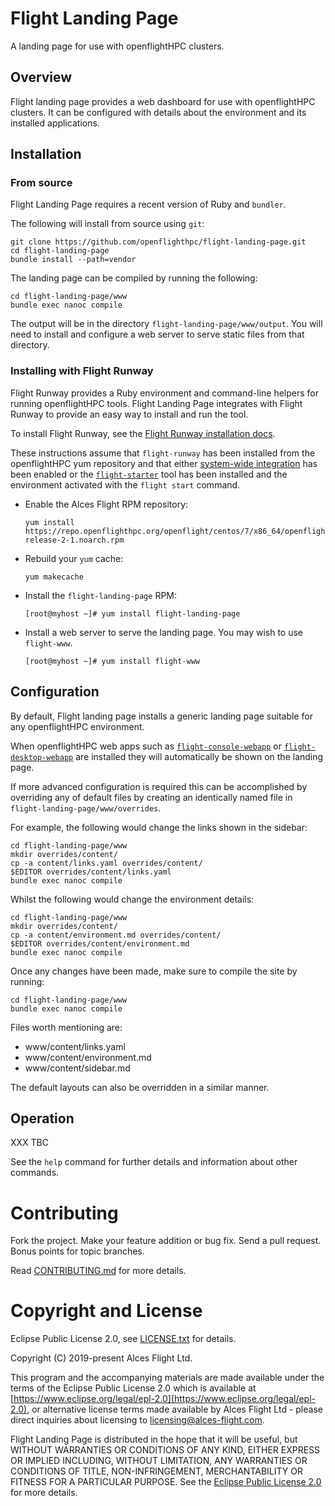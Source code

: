 # Flight Landing Page

A landing page for use with openflightHPC clusters.

## Overview

Flight landing page provides a web dashboard for use with openflightHPC
clusters.  It can be configured with details about the environment and its
installed applications.

## Installation

### From source

Flight Landing Page requires a recent version of Ruby and `bundler`.

The following will install from source using `git`:

```
git clone https://github.com/openflighthpc/flight-landing-page.git
cd flight-landing-page
bundle install --path=vendor
```

The landing page can be compiled by running the following:

```
cd flight-landing-page/www
bundle exec nanoc compile
```

The output will be in the directory `flight-landing-page/www/output`.  You
will need to install and configure a web server to serve static files from
that directory.

### Installing with Flight Runway

Flight Runway provides a Ruby environment and command-line helpers for
running openflightHPC tools.  Flight Landing Page integrates with Flight
Runway to provide an easy way to install and run the tool.

To install Flight Runway, see the [Flight Runway installation
docs](https://github.com/openflighthpc/flight-runway#installation).

These instructions assume that `flight-runway` has been installed from
the openflightHPC yum repository and that either [system-wide
integration](https://github.com/openflighthpc/flight-runway#system-wide-integration) has been enabled or the
[`flight-starter`](https://github.com/openflighthpc/flight-starter) tool has been
installed and the environment activated with the `flight start` command.

 * Enable the Alces Flight RPM repository:

    ```
    yum install https://repo.openflighthpc.org/openflight/centos/7/x86_64/openflighthpc-release-2-1.noarch.rpm
    ```

 * Rebuild your `yum` cache:

    ```
    yum makecache
    ```
    
 * Install the `flight-landing-page` RPM:

    ```
    [root@myhost ~]# yum install flight-landing-page
    ```

 * Install a web server to serve the landing page.  You may wish to use
   `flight-www`.

    ```
    [root@myhost ~]# yum install flight-www
    ```

## Configuration

By default, Flight landing page installs a generic landing page suitable for
any openflightHPC environment.

When openflightHPC web apps such as
[`flight-console-webapp`](https://github.com/openflighthpc/flight-console-webapp)
or
[`flight-desktop-webapp`](https://github.com/openflighthpc/flight-desktop-webapp)
are installed they will automatically be shown on the landing page.

If more advanced configuration is required this can be accomplished by
overriding any of default files by creating an identically named file in
`flight-landing-page/www/overrides`.

For example, the following would change the links shown in the sidebar:

```
cd flight-landing-page/www
mkdir overrides/content/
cp -a content/links.yaml overrides/content/
$EDITOR overrides/content/links.yaml
bundle exec nanoc compile
```

Whilst the following would change the environment details:

```
cd flight-landing-page/www
mkdir overrides/content/
cp -a content/environment.md overrides/content/
$EDITOR overrides/content/environment.md
bundle exec nanoc compile
```

Once any changes have been made, make sure to compile the site by running:

```
cd flight-landing-page/www
bundle exec nanoc compile
```

Files worth mentioning are:

 - www/content/links.yaml
 - www/content/environment.md
 - www/content/sidebar.md

The default layouts can also be overridden in a similar manner.

## Operation

XXX TBC

See the `help` command for further details and information about other commands.

# Contributing

Fork the project. Make your feature addition or bug fix. Send a pull
request. Bonus points for topic branches.

Read [CONTRIBUTING.md](CONTRIBUTING.md) for more details.

# Copyright and License

Eclipse Public License 2.0, see [LICENSE.txt](LICENSE.txt) for details.

Copyright (C) 2019-present Alces Flight Ltd.

This program and the accompanying materials are made available under
the terms of the Eclipse Public License 2.0 which is available at
[https://www.eclipse.org/legal/epl-2.0](https://www.eclipse.org/legal/epl-2.0),
or alternative license terms made available by Alces Flight Ltd -
please direct inquiries about licensing to
[licensing@alces-flight.com](mailto:licensing@alces-flight.com).

Flight Landing Page is distributed in the hope that it will be
useful, but WITHOUT WARRANTIES OR CONDITIONS OF ANY KIND, EITHER
EXPRESS OR IMPLIED INCLUDING, WITHOUT LIMITATION, ANY WARRANTIES OR
CONDITIONS OF TITLE, NON-INFRINGEMENT, MERCHANTABILITY OR FITNESS FOR
A PARTICULAR PURPOSE. See the [Eclipse Public License 2.0](https://opensource.org/licenses/EPL-2.0) for more
details.
